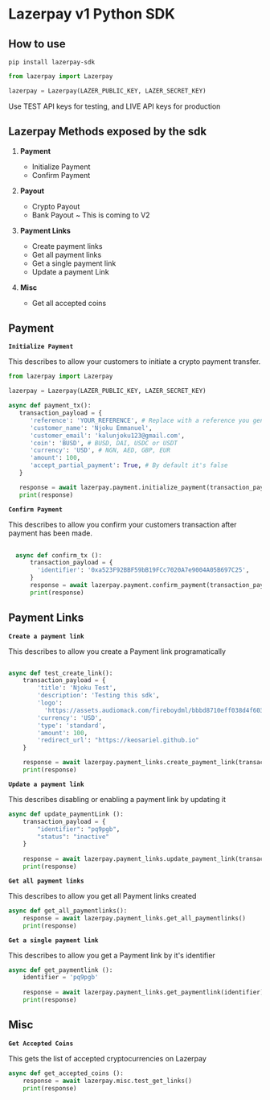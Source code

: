 # Lazerpay v1 Python SDK

## How to use

`pip install lazerpay-sdk`

```py
from lazerpay import Lazerpay

lazerpay = Lazerpay(LAZER_PUBLIC_KEY, LAZER_SECRET_KEY)
```

Use TEST API keys for testing, and LIVE API keys for production

## Lazerpay Methods exposed by the sdk

1. **Payment**
   * Initialize Payment
   * Confirm Payment
  
2. **Payout**
   * Crypto Payout
   * Bank Payout ~ This is coming to V2
  
3. **Payment Links**
   * Create payment links
   * Get all payment links
   * Get a single payment link
   * Update a payment Link
  
4. **Misc**
   * Get all accepted coins

## Payment

**`Initialize Payment`**

This describes to allow your customers to initiate a crypto payment transfer.

```py
from lazerpay import Lazerpay

lazerpay = Lazerpay(LAZER_PUBLIC_KEY, LAZER_SECRET_KEY)

async def payment_tx():
   transaction_payload = {
      'reference': 'YOUR_REFERENCE', # Replace with a reference you generated
      'customer_name': 'Njoku Emmanuel',
      'customer_email': 'kalunjoku123@gmail.com',
      'coin': 'BUSD', # BUSD, DAI, USDC or USDT
      'currency': 'USD', # NGN, AED, GBP, EUR
      'amount': 100,
      'accept_partial_payment': True, # By default it's false
   }

   response = await lazerpay.payment.initialize_payment(transaction_payload)
   print(response)
```

**`Confirm Payment`**

This describes to allow you confirm your customers transaction after payment has been made.

```py
  
  async def confirm_tx ():
      transaction_payload = {
        'identifier': '0xa523F92BBF59bB19FCc7020A7e9004A05B697C25', 
      }
      response = await lazerpay.payment.confirm_payment(transaction_payload)
      print(response)
```

## Payment Links

**`Create a payment link`**

This describes to allow you create a Payment link programatically

```py

async def test_create_link():
    transaction_payload = {
        'title': 'Njoku Test',
        'description': 'Testing this sdk',
        'logo':
          'https://assets.audiomack.com/fireboydml/bbbd8710eff038d4f603cc39ec94a6a6c2c5b6f4100b28d62557d10d87246f27.jpeg?width=340&height=340&max=true',
        'currency': 'USD',
        'type': 'standard',
        'amount': 100, 
        'redirect_url': "https://keosariel.github.io"
    }

    response = await lazerpay.payment_links.create_payment_link(transaction_payload)
    print(response)   
```

**`Update a payment link`**

This describes disabling or enabling a payment link by updating it

```py
async def update_paymentLink ():
    transaction_payload = {
        "identifier": "pq9pgb",
        "status": "inactive"
    }
    
    response = await lazerpay.payment_links.update_payment_link(transaction_payload)
    print(response)
```

**`Get all payment links`**

This describes to allow you get all Payment links created

```py
async def get_all_paymentlinks():
    response = await lazerpay.payment_links.get_all_paymentlinks()
    print(response)
```

**`Get a single payment link`**

This describes to allow you get a Payment link by it's identifier

```py
async def get_paymentlink ():
    identifier = 'pq9pgb'
    
    response = await lazerpay.payment_links.get_paymentlink(identifier)
    print(response)
```

## Misc

**`Get Accepted Coins`**

This gets the list of accepted cryptocurrencies on Lazerpay

```py
async def get_accepted_coins ():
    response = await lazerpay.misc.test_get_links()
    print(response)
```
